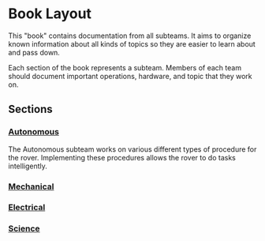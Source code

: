 # Book Layout

This "book" contains documentation from all subteams. It aims to organize known information about all kinds of topics so they are easier to learn about and pass down.

Each section of the book represents a subteam. Members of each team should document important operations, hardware, and topic that they work on.

## Sections

### [Autonomous](Autonomous/FARTS.md)

The Autonomous subteam works on various different types of procedure for the rover. Implementing these procedures allows the rover to do tasks intelligently.

### [Mechanical]()

### [Electrical]() 

### [Science]()
